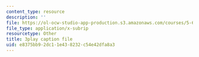 ```yaml
---
content_type: resource
description: ''
file: https://ol-ocw-studio-app-production.s3.amazonaws.com/courses/5-61-physical-chemistry-fall-2017/e8375bb92dc11e438232c54e42dfa8a3_sZlTriaYRM0.srt
file_type: application/x-subrip
resourcetype: Other
title: 3play caption file
uid: e8375bb9-2dc1-1e43-8232-c54e42dfa8a3
---
```


